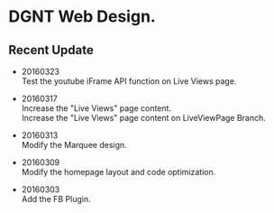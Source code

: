 DGNT Web Design.
=========


## Recent Update ##

- 20160323  
  Test the youtube iFrame API function on Live Views page.  

- 20160317  
  Increase the "Live Views" page content.  
  Increase the "Live Views" page content on LiveViewPage Branch.  

- 20160313  
  Modify the Marquee design.  

- 20160309  
  Modify the homepage layout and code optimization.  

- 20160303  
  Add the FB Plugin.  


